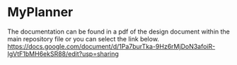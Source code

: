 # MyPlanner
The documentation can be found in a pdf of the design document within the main repository file or you can select the link below.
https://docs.google.com/document/d/1Pa7burTka-9Hz6rMjDoN3afoiR-IgVtF1bMH6ekSR88/edit?usp=sharing
